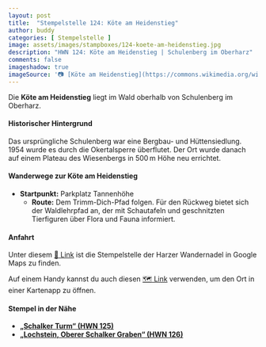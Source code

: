 ```yaml
---
layout: post
title:  "Stempelstelle 124: Köte am Heidenstieg"
author: buddy
categories: [ Stempelstelle ]
image: assets/images/stampboxes/124-koete-am-heidenstieg.jpg
description: "HWN 124: Köte am Heidenstieg | Schulenberg im Oberharz"
comments: false
imageshadow: true
imageSource: '📷 [Köte am Heidenstieg](https://commons.wikimedia.org/wiki/File:K%C3%B6te_am_Heidensteig.jpg) von <a href="//commons.wikimedia.org/wiki/User:B.Thomas95" title="User:B.Thomas95">Thomas Binder</a> unter Lizenz [CC BY-SA 4.0](https://creativecommons.org/licenses/by-sa/4.0)'
---
```


Die **Köte am Heidenstieg** liegt im Wald oberhalb von Schulenberg im Oberharz. 

#### Historischer Hintergrund

Das ursprüngliche Schulenberg war eine Bergbau- und Hüttensiedlung. 1954 wurde es durch die Okertalsperre überflutet. Der Ort wurde danach auf einem Plateau des Wiesenbergs in 500 m Höhe neu errichtet. 

#### Wanderwege zur Köte am Heidenstieg

- **Startpunkt:** Parkplatz Tannenhöhe
  - **Route:** Dem Trimm-Dich-Pfad folgen. Für den Rückweg bietet sich der Waldlehrpfad an, der mit Schautafeln und geschnitzten Tierfiguren über Flora und Fauna informiert. 

#### Anfahrt

Unter diesem [📍 Link](https://www.google.com/maps/dir/?api=1&origin=&destination=51.84091%2C%2010.42347) ist die Stempelstelle der Harzer Wandernadel in Google Maps zu finden.

<div class="android-only">
  Auf einem Handy kannst du auch diesen 
  <a href="geo:51.84091,10.42347">🗺️ Link</a> 
  verwenden, um den Ort in einer Kartenapp zu öffnen.
  <p></p>
</div>

#### Stempel in der Nähe

- [**„Schalker Turm“ (HWN 125)**](/stempelstelle-125-schalker-turm)
- [**„Lochstein, Oberer Schalker Graben“ (HWN 126)**](/stempelstelle-126-lochstein-oberer-schalker-graben)
